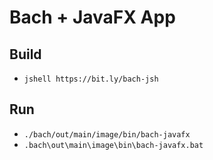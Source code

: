 # Bach + JavaFX App

## Build
- `jshell https://bit.ly/bach-jsh`

## Run
- `./bach/out/main/image/bin/bach-javafx`
- `.bach\out\main\image\bin\bach-javafx.bat`
